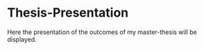 Thesis-Presentation
===================

Here the presentation of the outcomes of my master-thesis will be displayed. 


